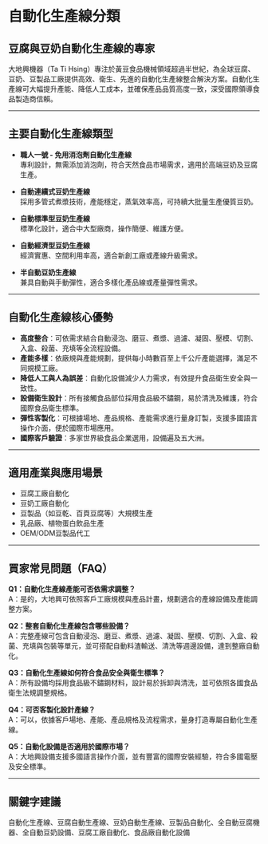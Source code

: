 # 自動化生產線分類

## 豆腐與豆奶自動化生產線的專家

大地興機器（Ta Ti Hsing）專注於黃豆食品機械領域超過半世紀，為全球豆腐、豆奶、豆製品工廠提供高效、衛生、先進的自動化生產線整合解決方案。自動化生產線可大幅提升產能、降低人工成本，並確保產品品質高度一致，深受國際領導食品製造商信賴。

---

## 主要自動化生產線類型

- **職人一號 - 免用消泡劑自動化生產線**  
  專利設計，無需添加消泡劑，符合天然食品市場需求，適用於高端豆奶及豆腐生產。

- **自動連續式豆奶生產線**  
  採用多管式煮漿技術，產能穩定，蒸氣效率高，可持續大批量生產優質豆奶。

- **自動標準型豆奶生產線**  
  標準化設計，適合中大型廠商，操作簡便、維護方便。

- **自動經濟型豆奶生產線**  
  經濟實惠、空間利用率高，適合新創工廠或產線升級需求。

- **半自動豆奶生產線**  
  兼具自動與手動彈性，適合多樣化產品線或產量彈性需求。

---

## 自動化生產線核心優勢

- **高度整合**：可依需求結合自動浸泡、磨豆、煮漿、過濾、凝固、壓模、切割、入盒、殺菌、充填等全流程設備。
- **產能多樣**：依廠規與產能規劃，提供每小時數百至上千公斤產能選擇，滿足不同規模工廠。
- **降低人工與人為誤差**：自動化設備減少人力需求，有效提升食品衛生安全與一致性。
- **設備衛生設計**：所有接觸食品部位採用食品級不鏽鋼，易於清洗及維護，符合國際食品衛生標準。
- **彈性客製化**：可根據場地、產品規格、產能需求進行量身訂製，支援多國語言操作介面，便於國際市場應用。
- **國際客戶驗證**：多家世界級食品企業選用，設備遍及五大洲。

---

## 適用產業與應用場景

- 豆腐工廠自動化
- 豆奶工廠自動化
- 豆製品（如豆乾、百頁豆腐等）大規模生產
- 乳品廠、植物蛋白飲品生產
- OEM/ODM豆製品代工

---

## 買家常見問題（FAQ）

**Q1：自動化生產線產能可否依需求調整？**  
A：是的，大地興可依照客戶工廠規模與產品計畫，規劃適合的產線設備及產能調整方案。

**Q2：整套自動化生產線包含哪些設備？**  
A：完整產線可包含自動浸泡、磨豆、煮漿、過濾、凝固、壓模、切割、入盒、殺菌、充填與包裝等單元，並可搭配自動料渣輸送、清洗等週邊設備，達到整廠自動化。

**Q3：自動化生產線如何符合食品安全與衛生標準？**  
A：所有設備均採用食品級不鏽鋼材料，設計易於拆卸與清洗，並可依照各國食品衛生法規調整規格。

**Q4：可否客製化設計產線？**  
A：可以，依據客戶場地、產能、產品規格及流程需求，量身打造專屬自動化生產線。

**Q5：自動化設備是否適用於國際市場？**  
A：大地興設備支援多國語言操作介面，並有豐富的國際安裝經驗，符合多國電壓及安全標準。

---

## 關鍵字建議

自動化生產線、豆腐自動生產線、豆奶自動生產線、豆製品自動化、全自動豆腐機器、全自動豆奶設備、豆腐工廠自動化、食品廠自動化設備